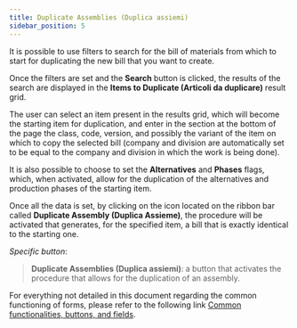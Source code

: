 ```yaml
---
title: Duplicate Assemblies (Duplica assiemi)
sidebar_position: 5
---
```


It is possible to use filters to search for the bill of materials from which to start for duplicating the new bill that you want to create.

Once the filters are set and the **Search** button is clicked, the results of the search are displayed in the **Items to Duplicate (Articoli da duplicare)** result grid.

The user can select an item present in the results grid, which will become the starting item for duplication, and enter in the section at the bottom of the page the class, code, version, and possibly the variant of the item on which to copy the selected bill (company and division are automatically set to be equal to the company and division in which the work is being done).

It is also possible to choose to set the **Alternatives** and **Phases** flags, which, when activated, allow for the duplication of the alternatives and production phases of the starting item.

Once all the data is set, by clicking on the icon located on the ribbon bar called **Duplicate Assembly (Duplica Assieme)**, the procedure will be activated that generates, for the specified item, a bill that is exactly identical to the starting one.

*Specific button*: 

> **Duplicate Assemblies (Duplica assiemi)**: a button that activates the procedure that allows for the duplication of an assembly. 

For everything not detailed in this document regarding the common functioning of forms, please refer to the following link [Common functionalities, buttons, and fields](/docs/guide/common).